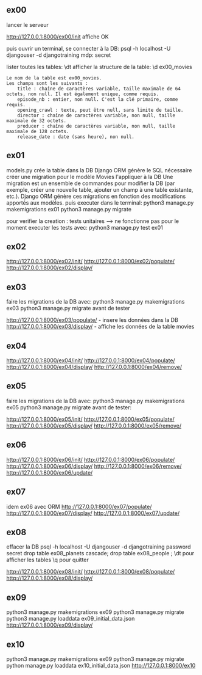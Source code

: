 ## ex00

lancer le serveur


http://127.0.0.1:8000/ex00/init
affiche OK

puis ouvrir un terminal, se connecter à la DB:
psql -h localhost -U djangouser -d djangotraining
mdp: secret

lister toutes les tables:
\dt
afficher la structure de la table:
\d ex00_movies

    Le nom de la table est ex00_movies.
    Les champs sont les suivants :
        title : chaîne de caractères variable, taille maximale de 64 octets, non null. Il est également unique, comme requis.
        episode_nb : entier, non null. C'est la clé primaire, comme requis.
        opening_crawl : texte, peut être null, sans limite de taille.
        director : chaîne de caractères variable, non null, taille maximale de 32 octets.
        producer : chaîne de caractères variable, non null, taille maximale de 128 octets.
        release_date : date (sans heure), non null.


## ex01
models.py crée la table dans la DB
Django ORM génère le SQL nécessaire
créer une migration pour le modèle Movies l'appliquer à la DB 
Une migration est un ensemble de commandes pour modifier la DB (par exemple, créer une nouvelle table, ajouter un champ à une table existante, etc.). Django ORM génère ces migrations en fonction des modifications apportés aux modèles.
puis executer dans le terminal:
    python3 manage.py makemigrations ex01
    python3 manage.py migrate

pour verifier la creation : tests unitaires --> ne fonctionne pas pour le moment
executer les tests avec:
    python3 manage.py test ex01

## ex02
http://127.0.0.1:8000/ex02/init/
http://127.0.0.1:8000/ex02/populate/
http://127.0.0.1:8000/ex02/display/



## ex03
faire les migrations de la DB avec:
    python3 manage.py makemigrations ex03
    python3 manage.py migrate
avant de tester

http://127.0.0.1:8000/ex03/populate/ - insere les données dans la DB
http://127.0.0.1:8000/ex03/display/ - affiche les données de la table movies


## ex04
http://127.0.0.1:8000/ex04/init/
http://127.0.0.1:8000/ex04/populate/
http://127.0.0.1:8000/ex04/display/
http://127.0.0.1:8000/ex04/remove/


## ex05
faire les migrations de la DB avec:
    python3 manage.py makemigrations ex05
    python3 manage.py migrate
avant de tester:

http://127.0.0.1:8000/ex05/init/
http://127.0.0.1:8000/ex05/populate/
http://127.0.0.1:8000/ex05/display/
http://127.0.0.1:8000/ex05/remove/


## ex06
http://127.0.0.1:8000/ex06/init/
http://127.0.0.1:8000/ex06/populate/
http://127.0.0.1:8000/ex06/display/
http://127.0.0.1:8000/ex06/remove/
http://127.0.0.1:8000/ex06/update/

## ex07
idem ex06 avec ORM
http://127.0.0.1:8000/ex07/populate/
http://127.0.0.1:8000/ex07/display/
http://127.0.0.1:8000/ex07/update/


## ex08
effacer la DB
psql -h localhost -U djangouser -d djangotraining
password secret
drop table ex08_planets cascade;
drop table ex08_people ;
\dt pour afficher les tables
\q pour quitter

http://127.0.0.1:8000/ex08/init/
http://127.0.0.1:8000/ex08/populate/
http://127.0.0.1:8000/ex08/display/

## ex09
python3 manage.py makemigrations ex09
python3 manage.py migrate
python3 manage.py loaddata ex09_initial_data.json
http://127.0.0.1:8000/ex09/display/


## ex10
python3 manage.py makemigrations ex09
python3 manage.py migrate
python manage.py loaddata ex10_initial_data.json
http://127.0.0.1:8000/ex10